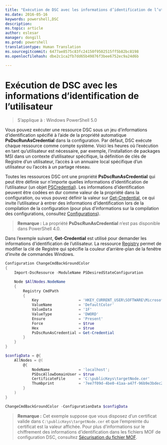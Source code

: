 ```yaml
---
title: "Exécution de DSC avec les informations d’identification de l’utilisateur"
ms.date: 2016-05-16
keywords: powershell,DSC
description: 
ms.topic: article
author: eslesar
manager: dongill
ms.prod: powershell
translationtype: Human Translation
ms.sourcegitcommit: 6477ae8575c83fc24150f9502515ff5b82bc8198
ms.openlocfilehash: dbe2c1ca2fb7dd65b49876f3bee6752ec9a24d6b

---
```


# Exécution de DSC avec les informations d’identification de l’utilisateur 

> S’applique à : Windows PowerShell 5.0

Vous pouvez exécuter une ressource DSC sous un jeu d’informations d’identification spécifié à l’aide de la propriété automatique **PsDscRunAsCredential** dans la configuration. Par défaut, DSC exécute chaque ressource comme compte système. Voici les heures où l’exécution en tant qu’utilisateur est nécessaire, par exemple, l’installation de packages MSI dans un contexte d’utilisateur spécifique, la définition de clés de Registre d’un utilisateur, l’accès à un annuaire local spécifique d’un utilisateur ou l’accès à un partage réseau.

Toutes les ressources DSC ont une propriété **PsDscRunAsCredential** qui peut être définie sur n’importe quelles informations d’identification de l’utilisateur (un objet [PSCredential](https://msdn.microsoft.com/en-us/library/ms572524(v=VS.85).aspx)).
Les informations d’identification peuvent être codées en dur comme valeur de la propriété dans la configuration, ou vous pouvez définir la valeur sur [Get-Credential](https://technet.microsoft.com/en-us/library/hh849815.aspx), ce qui invite l’utilisateur à entrer des informations d’identification lors de la compilation de la configuration (pour plus d’informations sur la compilation des configurations, consultez [Configurations](configurations.md)).

>**Remarque :** La propriété **PsDscRunAsCredential** n’est pas disponible dans PowerShell 4.0.

Dans l’exemple suivant, **Get-Credential** est utilisé pour demander les informations d’identification de l’utilisateur. La ressource [Registry](registryResource.md) permet de modifier la clé de Registre qui spécifie la couleur d’arrière-plan de la fenêtre d’invite de commandes Windows.

```powershell
Configuration ChangeCmdBackGroundColor    
{
    Import-DscResource -ModuleName PSDesiredStateConfiguration

    Node $AllNodes.NodeName
    {
        Registry CmdPath
        {
            Key                  = 'HKEY_CURRENT_USER\SOFTWARE\Microsoft\Command Processor'
            ValueName            = 'DefaultColor'
            ValueData            = '1F'
            ValueType            = 'DWORD'
            Ensure               = 'Present'
            Force                = $true
            Hex                  = $true
            PsDscRunAsCredential = Get-Credential
        }
    }                   
}

$configData = @{
    AllNodes = @(
        @{
            NodeName             = 'localhost';
            PSDscAllowDomainUser = $true
            CertificateFile      = 'C:\publicKeys\targetNode.cer'
            Thumbprint           = '7ee7f09d-4be0-41aa-a47f-96b9e3bdec25'
        }
    )
}

ChangeCmdBackGroundColor -ConfigurationData $configData
```
>**Remarque :** Cet exemple suppose que vous disposez d’un certificat valide dans `C:\publicKeys\targetNode.cer` et que l’empreinte du certificat est la valeur affichée.
>Pour plus d’informations sur le chiffrement des informations d’identification dans les fichiers MOF de configuration DSC, consultez [Sécurisation du fichier MOF](secureMOF.md).




<!--HONumber=Aug16_HO3-->


